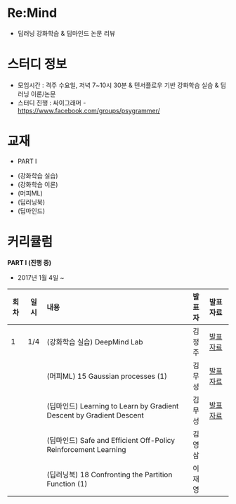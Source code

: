 # Re:Mind
* 딥러닝 강화학습 & 딥마인드 논문 리뷰

# 스터디 정보 
* 모임시간 : 격주 수요일, 저녁 7~10시 30분
& 텐서플로우 기반 강화학습 실습 & 딥러닝 이론/논문 
* 스터디 진행 : 싸이그래머 - https://www.facebook.com/groups/psygrammer/

# 교재
* PART I
 - (강화학습 실습) 
 - (강화학습 이론) 
 - (머피ML)
 - (딥러닝북)
 - (딥마인드)

# 커리큘럼
<b>PART I (진행 중)</b>
* 2017년 1월 4일 ~    

| 회차  | 일시   | 내용                                  | 발표자  |              발표자료                    |
| ----- |:------:| :-------------------------------------|:-------:|:---------------------------------------- |
| 1 |1/4|(강화학습 실습) DeepMind Lab | 김정주 | [발표자료](https://gist.github.com/haje01/8a854fc0ccfa6f742c3021345a1cf528)|
|   |    |(머피ML) 15 Gaussian processes (1) |김무성| [발표자료](https://github.com/psygrammer/remind/blob/master/part1/murphy/ch15/15_Gaussian_Processes.ipynb)|
|   |    |(딥마인드) Learning to Learn by Gradient Descent by Gradient Descent |김무성|[발표자료](https://github.com/psygrammer/remind/blob/master/part1/deepmind/learning_to_learn/Learning_to_learn_by_gradient_descent_by_gradient_descent.ipynb) |
|   |    |(딥마인드) Safe and Efficient Off-Policy Reinforcement Learning | 김영삼 | |
|   |    |(딥러닝북) 18 Confronting the Partition Function (1) |이재영| |
